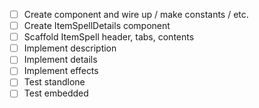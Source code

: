 - [ ] Create component and wire up / make constants / etc.
- [ ] Create ItemSpellDetails component
- [ ] Scaffold ItemSpell header, tabs, contents
- [ ] Implement description
- [ ] Implement details
- [ ] Implement effects
- [ ] Test standlone
- [ ] Test embedded